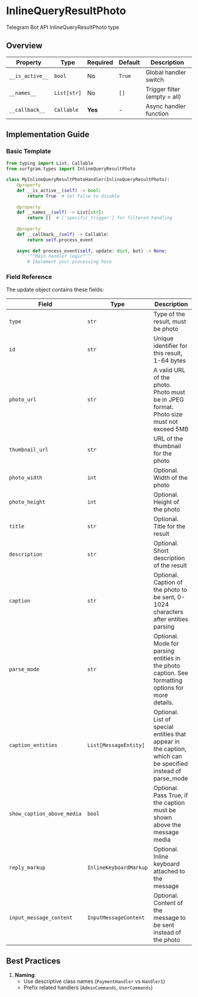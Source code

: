 # InlineQueryResultPhoto

Telegram Bot API InlineQueryResultPhoto type

## Overview

| Property        | Type               | Required | Default | Description                              |
|-----------------|--------------------|----------|---------|------------------------------------------|
| `__is_active__` | `bool`             | No       | `True`  | Global handler switch                   |
| `__names__`     | `List[str]`        | No       | `[]`    | Trigger filter (empty = all)            |
| `__callback__`  | `Callable`         | **Yes**  | -       | Async handler function                  |

## Implementation Guide

### Basic Template

```python
from typing import List, Callable
from surfgram.types import InlineQueryResultPhoto

class MyInlineQueryResultPhotoHandler(InlineQueryResultPhoto):    
    @property
    def __is_active__(self) -> bool:
        return True  # Set False to disable
        
    @property
    def __names__(self) -> List[str]:
        return []  # ['specific_trigger'] for filtered handling
        
    @property
    def __callback__(self) -> Callable:
        return self.process_event
        
    async def process_event(self, update: dict, bot) -> None:
        """Main handler logic"""
        # Implement your processing here
```

### Field Reference

The update object contains these fields:

| Field          | Type              | Description                     |
|----------------|-------------------|---------------------------------|
| `type` | `str` | Type of the result, must be photo |
| `id` | `str` | Unique identifier for this result, 1-64 bytes |
| `photo_url` | `str` | A valid URL of the photo. Photo must be in JPEG format. Photo size must not exceed 5MB |
| `thumbnail_url` | `str` | URL of the thumbnail for the photo |
| `photo_width` | `int` | Optional. Width of the photo |
| `photo_height` | `int` | Optional. Height of the photo |
| `title` | `str` | Optional. Title for the result |
| `description` | `str` | Optional. Short description of the result |
| `caption` | `str` | Optional. Caption of the photo to be sent, 0-1024 characters after entities parsing |
| `parse_mode` | `str` | Optional. Mode for parsing entities in the photo caption. See formatting options for more details. |
| `caption_entities` | `List[MessageEntity]` | Optional. List of special entities that appear in the caption, which can be specified instead of parse_mode |
| `show_caption_above_media` | `bool` | Optional. Pass True, if the caption must be shown above the message media |
| `reply_markup` | `InlineKeyboardMarkup` | Optional. Inline keyboard attached to the message |
| `input_message_content` | `InputMessageContent` | Optional. Content of the message to be sent instead of the photo |

## Best Practices

1. **Naming**: 
   - Use descriptive class names (`PaymentHandler` vs `Handler1`)
   - Prefix related handlers (`AdminCommands`, `UserCommands`)
